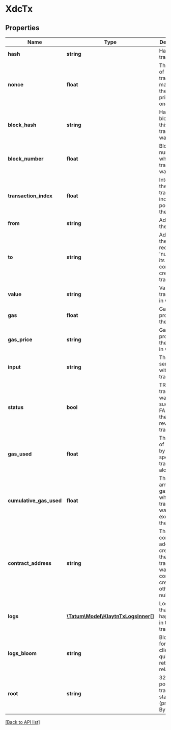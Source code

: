 # XdcTx

## Properties

Name | Type | Description | Notes
------------ | ------------- | ------------- | -------------
**hash** | **string** | Hash of the transaction. | [optional]
**nonce** | **float** | The number of transactions made by the sender prior to this one. | [optional]
**block_hash** | **string** | Hash of the block where this transaction was in. | [optional]
**block_number** | **float** | Block number where this transaction was in. | [optional]
**transaction_index** | **float** | Integer of the transactions index position in the block. | [optional]
**from** | **string** | Address of the sender. | [optional]
**to** | **string** | Address of the receiver. &#39;null&#39; when its a contract creation transaction. | [optional]
**value** | **string** | Value transferred in wei. | [optional]
**gas** | **float** | Gas provided by the sender. | [optional]
**gas_price** | **string** | Gas price provided by the sender in wei. | [optional]
**input** | **string** | The data sent along with the transaction. | [optional]
**status** | **bool** | TRUE if the transaction was successful, FALSE, if the EVM reverted the transaction. | [optional]
**gas_used** | **float** | The amount of gas used by this specific transaction alone. | [optional]
**cumulative_gas_used** | **float** | The total amount of gas used when this transaction was executed in the block. | [optional]
**contract_address** | **string** | The contract address created, if the transaction was a contract creation, otherwise null. | [optional]
**logs** | [**\Tatum\Model\KlaytnTxLogsInner[]**](KlaytnTxLogsInner.md) | Log events, that happened in this transaction. | [optional]
**logs_bloom** | **string** | Bloom filter for light clients to quickly retrieve related logs. | [optional]
**root** | **string** | 32 bytes of post-transaction stateroot (pre Byzantium) | [optional]

[[Back to API list]](../../README.md#api-endpoints)
